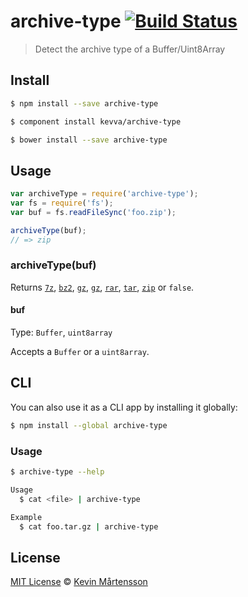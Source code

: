 # archive-type [![Build Status](https://travis-ci.org/kevva/archive-type.svg?branch=master)](https://travis-ci.org/kevva/archive-type)

> Detect the archive type of a Buffer/Uint8Array

## Install

```bash
$ npm install --save archive-type
```

```bash
$ component install kevva/archive-type
```

```bash
$ bower install --save archive-type
```
## Usage

```js
var archiveType = require('archive-type');
var fs = require('fs');
var buf = fs.readFileSync('foo.zip');

archiveType(buf);
// => zip
```

### archiveType(buf)

Returns [`7z`](https://github.com/kevva/iz-7zip), [`bz2`](https://github.com/kevva/iz-bzip2), [`gz`](https://github.com/kevva/iz-gzip), [`gz`](https://github.com/kevva/iz-gzip), [`rar`](https://github.com/kevva/iz-rar), [`tar`](https://github.com/kevva/iz-tar), [`zip`](https://github.com/kevva/iz-zip) or `false`.

#### buf

Type: `Buffer`, `uint8array`

Accepts a `Buffer` or a `uint8array`.

## CLI

You can also use it as a CLI app by installing it globally:

```bash
$ npm install --global archive-type
```

### Usage

```bash
$ archive-type --help

Usage
  $ cat <file> | archive-type

Example
  $ cat foo.tar.gz | archive-type
```

## License

[MIT License](http://en.wikipedia.org/wiki/MIT_License) © [Kevin Mårtensson](https://github.com/kevva)
